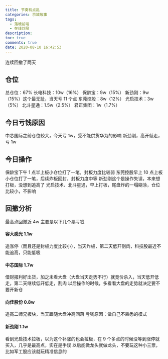 ```yaml
---
title: 节奏有点乱
categories: 京城故事
tags:
  - 落魄前端
  - 在线炒股
description:
toc: true
comments: true
date: 2020-08-10 16:42:53
---
```


连续回撤了两天

<!--more-->

## 仓位

总仓位：67%
长电科技：10w（16%）
保龄宝：9w（15%）
新劲刚：9w（15%）这个最无耻，当天亏 11 个点
东莞控股：8w（12%）
光启技术：3w（5%）
北斗星通：1.5w（2.5%）
君正集团：1w（1.7%）

## 今日亏钱原因

中芯国际之前仓位较大，今天亏 1w，受不能供货华为的影响
新劲刚，高开低走，亏 1w

## 今日操作

保龄宝下午 1 点半上板小仓位打了一笔，封板力度比较弱
东莞控股早上 10 点上板小仓位打了一笔，后续炸板回封，封板力度中等
新劲刚这个是操作失误，本来想打板，没想到追高了
光启技术、北斗星通，早上打板，尾盘炸的一塌糊涂，仓位比较小，不影响

## 回撤分析

最高点回撤近 4w
主要是以下几个票亏钱

#### 容大感光 1.1w

追涨停（而且还是封板力度比较小），当天炸板，第二天低开割肉，科技股最近不能追高，只能低吸

#### 中芯国际 1.7w

借财报利好出货，加之未看大盘（大盘当天走势不行）就竞价杀入，当天低开低走，第二天继续低开低走，割肉
以后操作的时候，多看看大盘的走势就决定要不要开新仓

#### 向佳股份 0.8w

追高二师兄板块，当天跟随大盘冲高回落
亏钱原因：做自己不熟悉的模式

#### 新劲刚 1.1w

看到光启技术拉板，以为这个补涨的也会拉板，在 9 个多点的时候没等到涨停就买入，几乎是最高点，实在是手误
以后能做龙头就做龙头，不要玩这种小三票，比如军工股应该就玩精准信息的

